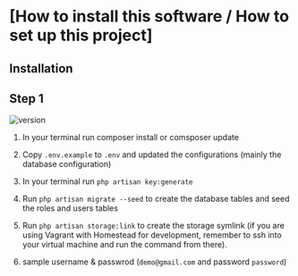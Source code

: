 # [How to install this software / How to set up this project]

## Installation
## Step 1
![version](https://img.shields.io/badge/version-1.0.0-blue.svg)
1. In your terminal run composer install or comsposer update

2. Copy `.env.example` to `.env` and updated the configurations (mainly the database configuration)

3. In your terminal run `php artisan key:generate`

4. Run `php artisan migrate --seed` to create the database tables and seed the roles and users tables

5. Run `php artisan storage:link` to create the storage symlink (if you are using Vagrant with Homestead for development, remember to ssh into your virtual machine and run the command from there).

6. sample username & passwrod (`demo@gmail.com` and password `password`)

